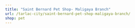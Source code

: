 ```yaml
---
title: "Saint Bernard Pet Shop- Maligaya Branch"
url: /tarlac-city/saint-bernard-pet-shop-maligaya-branch/
shop: pet
---
```

